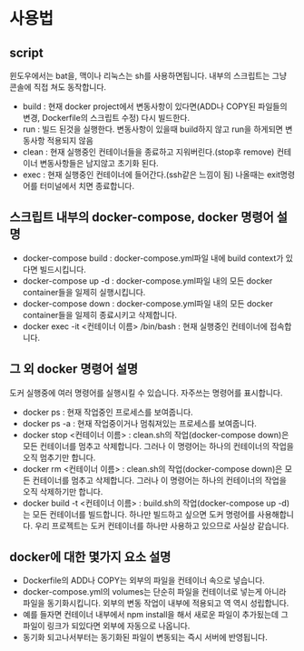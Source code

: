 # 사용법

## script
윈도우에서는 bat을, 맥이나 리눅스는 sh를 사용하면됩니다. 내부의 스크립트는 그냥 콘솔에 직접 쳐도 동작합니다.
* build : 현재 docker project에서 변동사항이 있다면(ADD나 COPY된 파일들의 변경, Dockerfile의 스크립트 수정) 다시 빌드한다.
* run : 빌드 된것을 실행한다. 변동사항이 있을때 build하지 않고 run을 하게되면 변동사항 적용되지 않음
* clean : 현재 실행중인 컨테이너들을 종료하고 지워버린다.(stop후 remove) 컨테이너 변동사항들은 남지않고 초기화 된다.
* exec : 현재 실행중인 컨테이너에 들어간다.(ssh같은 느낌이 됨) 나올때는 exit명령어를 터미널에서 치면 종료합니다.

## 스크립트 내부의 docker-compose, docker 명령어 설명
* docker-compose build : docker-compose.yml파일 내에 build context가 있다면 빌드시킵니다.
* docker-compose up -d : docker-compose.yml파일 내의 모든 docker container들을 일제히 실행시킵니다.
* docker-compose down : docker-compose.yml파일 내의 모든 docker container들을 일제히 종료시키고 삭제합니다.
* docker exec -it <컨테이너 이름> /bin/bash : 현재 실행중인 컨테이너에 접속합니다.

## 그 외 docker 명령어 설명
도커 실행중에 여러 명령어를 실행시킬 수 있습니다. 자주쓰는 명령어를 표시합니다.
* docker ps : 현재 작업중인 프로세스를 보여줍니다.
* docker ps -a : 현재 작업중이거나 멈춰져있는 프로세스를 보여줍니다.
* docker stop <컨테이너 이름> : clean.sh의 작업(docker-compose down)은 모든 컨테이너를 멈추고 삭제합니다. 그러나 이 명령어는 하나의 컨테이너의 작업을 오직 멈추기만 합니다.
* docker rm <컨테이너 이름> : clean.sh의 작업(docker-compose down)은 모든 컨테이너를 멈추고 삭제합니다. 그러나 이 명령어는 하나의 컨테이너의 작업을 오직 삭제하기만 합니다.
* docker build -t <컨테이너 이름> : build.sh의 작업(docker-compose up -d)는 모든 컨테이너를 빌드합니다. 하나만 빌드하고 싶으면 도커 명령어를 사용해합니다. 우리 프로젝트는 도커 컨테이너를 하나만 사용하고 있으므로 사실상 같습니다.

## docker에 대한 몇가지 요소 설명
* Dockerfile의 ADD나 COPY는 외부의 파일을 컨테이너 속으로 넣습니다.
* docker-compose.yml의 volumes는 단순히 파일을 컨테이너로 넣는게 아니라 파일을 동기화시킵니다. 외부의 변동 작업이 내부에 적용되고 역 역시 성립합니다.
* 예를 들자면 컨테이너 내부에서 npm install을 해서 새로운 파일이 추가됬는데 그 파일이 링크가 되있다면 외부에 자동으로 나옵니다.
* 동기화 되고나서부터는 동기화된 파일이 변동되는 즉시 서버에 반영됩니다.
